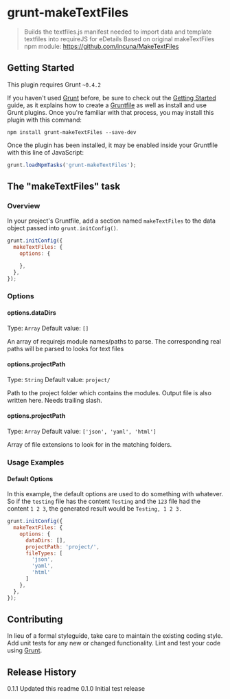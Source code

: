# grunt-makeTextFiles

> Builds the textfiles.js manifest needed to import data and template textfiles into requireJS for eDetails
> Based on original makeTextFiles npm module: https://github.com/incuna/MakeTextFiles

## Getting Started
This plugin requires Grunt `~0.4.2`

If you haven't used [Grunt](http://gruntjs.com/) before, be sure to check out the [Getting Started](http://gruntjs.com/getting-started) guide, as it explains how to create a [Gruntfile](http://gruntjs.com/sample-gruntfile) as well as install and use Grunt plugins. Once you're familiar with that process, you may install this plugin with this command:

```shell
npm install grunt-makeTextFiles --save-dev
```

Once the plugin has been installed, it may be enabled inside your Gruntfile with this line of JavaScript:

```js
grunt.loadNpmTasks('grunt-makeTextFiles');
```

## The "makeTextFiles" task

### Overview
In your project's Gruntfile, add a section named `makeTextFiles` to the data object passed into `grunt.initConfig()`.

```js
grunt.initConfig({
  makeTextFiles: {
    options: {

    },
  },
});
```

### Options

#### options.dataDirs
Type: `Array`
Default value: `[]`

An array of requirejs module names/paths to parse. The corresponding real paths will be parsed to looks for text files

#### options.projectPath
Type: `String`
Default value: `project/`

Path to the project folder which contains the modules. Output file is also written here.
Needs trailing slash.

#### options.projectPath
Type: `Array`
Default value: `['json', 'yaml', 'html']`

Array of file extensions to look for in the matching folders.

### Usage Examples

#### Default Options
In this example, the default options are used to do something with whatever. So if the `testing` file has the content `Testing` and the `123` file had the content `1 2 3`, the generated result would be `Testing, 1 2 3.`

```js
grunt.initConfig({
  makeTextFiles: {
    options: {
      dataDirs: [],
      projectPath: 'project/',
      fileTypes: [
        'json',
        'yaml',
        'html'
      ]
    },
  },
});
```

## Contributing
In lieu of a formal styleguide, take care to maintain the existing coding style. Add unit tests for any new or changed functionality. Lint and test your code using [Grunt](http://gruntjs.com/).

## Release History
0.1.1 Updated this readme
0.1.0 Initial test release
